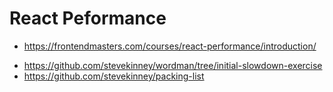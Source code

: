 # React Peformance

- <https://frontendmasters.com/courses/react-performance/introduction/>

* <https://github.com/stevekinney/wordman/tree/initial-slowdown-exercise>
* <https://github.com/stevekinney/packing-list>
